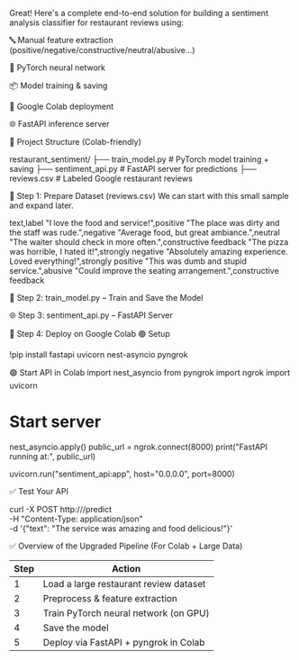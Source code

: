 Great! Here's a complete end-to-end solution for building a sentiment analysis classifier for restaurant reviews using:

🔤 Manual feature extraction (positive/negative/constructive/neutral/abusive...)

🧠 PyTorch neural network

📦 Model training & saving

🚀 Google Colab deployment

🌐 FastAPI inference server



📁 Project Structure (Colab-friendly)

restaurant_sentiment/
├── train_model.py       # PyTorch model training + saving
├── sentiment_api.py     # FastAPI server for predictions
├── reviews.csv          # Labeled Google restaurant reviews



📘 Step 1: Prepare Dataset (reviews.csv)
We can start with this small sample and expand later.

text,label
"I love the food and service!",positive
"The place was dirty and the staff was rude.",negative
"Average food, but great ambiance.",neutral
"The waiter should check in more often.",constructive feedback
"The pizza was horrible, I hated it!",strongly negative
"Absolutely amazing experience. Loved everything!",strongly positive
"This was dumb and stupid service.",abusive
"Could improve the seating arrangement.",constructive feedback


🧠 Step 2: train_model.py – Train and Save the Model

🌐 Step 3: sentiment_api.py – FastAPI Server


🚀 Step 4: Deploy on Google Colab
🟢 Setup

!pip install fastapi uvicorn nest-asyncio pyngrok


🟢 Start API in Colab
import nest_asyncio
from pyngrok import ngrok
import uvicorn

# Start server
nest_asyncio.apply()
public_url = ngrok.connect(8000)
print("FastAPI running at:", public_url)

uvicorn.run("sentiment_api:app", host="0.0.0.0", port=8000)


✅ Test Your API

curl -X POST http://<your-ngrok-url>/predict \
     -H "Content-Type: application/json" \
     -d '{"text": "The service was amazing and food delicious!"}'




✅ Overview of the Upgraded Pipeline (For Colab + Large Data)


| Step | Action                                 |
| ---- | -------------------------------------- |
| 1    | Load a large restaurant review dataset |
| 2    | Preprocess & feature extraction        |
| 3    | Train PyTorch neural network (on GPU)  |
| 4    | Save the model                         |
| 5    | Deploy via FastAPI + pyngrok in Colab  |



